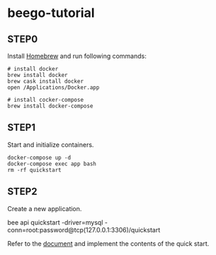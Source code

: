 # beego-tutorial

## STEP0

Install [Homebrew](https://brew.sh/index_ja) and run following commands:

```
# install docker
brew install docker
brew cask install docker
open /Applications/Docker.app

# install cocker-compose
brew install docker-compose
```

## STEP1

Start and initialize containers.

```
docker-compose up -d
docker-compose exec app bash
rm -rf quickstart
```

## STEP2

Create a new application.

bee api quickstart -driver=mysql -conn=root:password@tcp(127.0.0.1:3306)/quickstart

Refer to the [document](https://beego.me/docs/quickstart/#quickstart) and implement the contents of the quick start.
